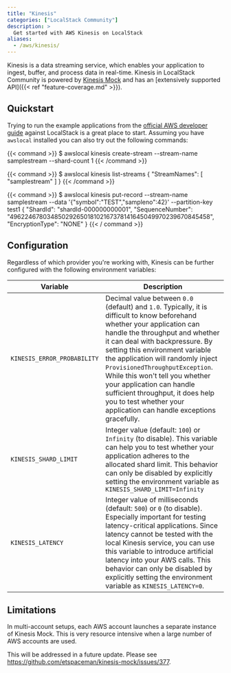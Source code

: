 ```yaml
---
title: "Kinesis"
categories: ["LocalStack Community"]
description: >
  Get started with AWS Kinesis on LocalStack
aliases:
  - /aws/kinesis/
---
```


Kinesis is a data streaming service, which enables your application to ingest, buffer, and process data in real-time. 
Kinesis in LocalStack Community is powered by [Kinesis Mock](https://github.com/etspaceman/kinesis-mock) and has an [extensively supported API]({{< ref "feature-coverage.md" >}}).

## Quickstart

Trying to run the example applications from the [official AWS developer guide](https://docs.aws.amazon.com/streams/latest/dev/examples.html) against LocalStack is a great place to start.
Assuming you have `awslocal` installed you can also try out the following commands:

{{< command >}}
$ awslocal kinesis create-stream --stream-name samplestream --shard-count  1
{{< /command >}}

{{< command >}}
$ awslocal kinesis list-streams 
{
    "StreamNames": [
        "samplestream"
    ]
}
{{< /command >}}

{{< command >}}
$ awslocal kinesis put-record --stream-name samplestream --data '{"symbol":"TEST","sampleno":42}' --partition-key test1 
{
    "ShardId": "shardId-000000000001",
    "SequenceNumber": "49622467803485029265018102167378141645049970239670845458",
    "EncryptionType": "NONE"
}
{{< / command >}}

## Configuration

Regardless of which provider you're working with, Kinesis can be further configured with the following environment variables:

| Variable | Description |
| -------- | ----------- |
| `KINESIS_ERROR_PROBABILITY` | Decimal value between `0.0` (default) and `1.0`. Typically, it is difficult to know beforehand whether your application can handle the throughput and whether it can deal with backpressure. By setting this environment variable the application will randomly inject `ProvisionedThroughputException`. While this won't tell you whether your application can handle sufficient throughput, it does help you to test whether your application can handle exceptions gracefully. |
| `KINESIS_SHARD_LIMIT` | Integer value (default: `100`) or `Infinity` (to disable). This variable can help you to test whether your application adheres to the allocated shard limit. This behavior can only be disabled by explicitly setting the environment variable as `KINESIS_SHARD_LIMIT=Infinity` |
| `KINESIS_LATENCY` | Integer value of milliseconds (default: `500`) or `0` (to disable). Especially important for testing latency-critical applications. Since latency cannot be tested with the local Kinesis service, you can use this variable to introduce artificial latency into your AWS calls. This behavior can only be disabled by explicitly setting the environment variable as `KINESIS_LATENCY=0`. |

## Limitations

In multi-account setups, each AWS account launches a separate instance of Kinesis Mock.
This is very resource intensive when a large number of AWS accounts are used.

This will be addressed in a future update. Please see <https://github.com/etspaceman/kinesis-mock/issues/377>.
